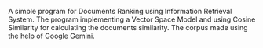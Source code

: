 A simple program for Documents Ranking using Information Retrieval System. The program implementing a Vector Space Model and using Cosine Similarity for calculating the documents similarity.
The corpus made using the help of Google Gemini.
